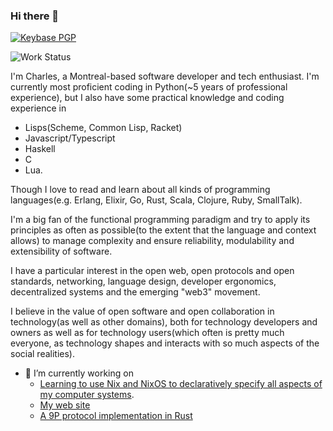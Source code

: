 ### Hi there 👋
<a href="https://keybase.io/drpyser#show-public"><img alt="Keybase PGP" src="https://img.shields.io/keybase/pgp/drpyser?link=https%3A%2F%2Fkeybase.io%2Fdrpyser%23show-public"></a>

<object name="www.charleslanglois.dev" data="https://img.shields.io/website?down_message=Down%20and%20low%20%3A%28&up_message=Up%20and%20Running%21&url=https%3A%2F%2Fwww.charleslanglois.dev&link=https%3A%2F%2Fwww.charleslanglois.dev"></object>

![Work Status](https://img.shields.io/badge/WorkStatus-Employed-green)

I'm Charles, a Montreal-based software developer and tech enthusiast.
I'm currently most proficient coding in Python(~5 years of professional experience), but I also have some practical knowledge and coding experience in 
* Lisps(Scheme, Common Lisp, Racket)
* Javascript/Typescript
* Haskell
* C
* Lua.

Though I love to read and learn about all kinds of programming languages(e.g. Erlang, Elixir, Go, Rust, Scala, Clojure, Ruby, SmallTalk).

I'm a big fan of the functional programming paradigm and try to apply its principles as often as possible(to the extent that the language and context allows) to manage complexity and ensure reliability, modulability and extensibility of software.

I have a particular interest in the open web, open protocols and open standards, networking, language design, developer ergonomics, decentralized systems and the emerging "web3" movement.

I believe in the value of open software and open collaboration in technology(as well as other domains), both for technology developers and owners as well as for technology users(which often is pretty much everyone, as technology shapes and interacts with so much aspects of the social realities).

- 🔭 I’m currently working on
  - [Learning to use Nix and NixOS to declaratively specify all aspects of my computer systems](DrPyser/devos).
  - [My web site](DrPyser/www.charleslanglois.dev)
  - [A 9P protocol implementation in Rust](DrPyser/9p.rst)

<!--
**DrPyser/DrPyser** is a ✨ _special_ ✨ repository because its `README.md` (this file) appears on your GitHub profile.

Here are some ideas to get you started:

- 🌱 I’m currently learning ...
- 👯 I’m looking to collaborate on ...
- 🤔 I’m looking for help with ...
- 💬 Ask me about ...
- 📫 How to reach me: ...
- 😄 Pronouns: ...
- ⚡ Fun fact: ...
-->
